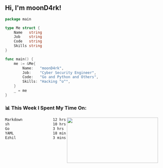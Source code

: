 <h2> Hi, I'm moonD4rk!</h2>

```go
package main

type Me struct {
	Name   string
	Job    string
	Code   string
	Skills string
}

func main() {
	me := &Me{
		Name:   "moonD4rk",
		Job:    "Cyber Security Engineer",
		Code:   "Go and Python and Others",
		Skills: "Hacking ^o^",
	}
	_ = me
}
```

<h3>📊 This Week I Spent My Time On:</h3>
<img align='right' src="https://github-readme-stats.vercel.app/api?username=moond4rk&show_icons=true&theme=radical", width="300" height="150">

<!--START_SECTION:waka-->

```txt
Markdown              12 hrs 17 mins  ███████████▒░░░░░░░░░░░░░   45.61 %
sh                    10 hrs 31 mins  █████████▓░░░░░░░░░░░░░░░   39.05 %
Go                    3 hrs 35 mins   ███▒░░░░░░░░░░░░░░░░░░░░░   13.35 %
YAML                  18 mins         ▒░░░░░░░░░░░░░░░░░░░░░░░░   01.11 %
Ezhil                 3 mins          ░░░░░░░░░░░░░░░░░░░░░░░░░   00.25 %
```

<!--END_SECTION:waka-->

